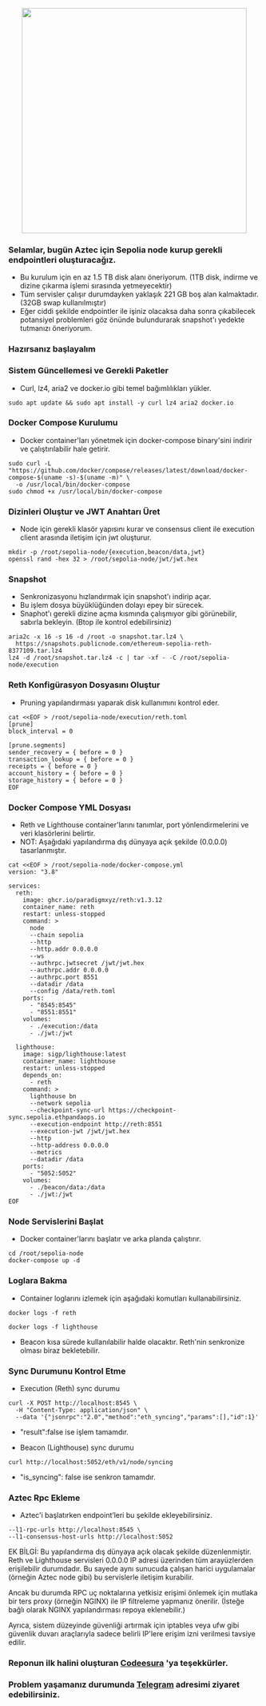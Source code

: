 <p align="center">
  <img src="https://github.com/user-attachments/assets/5c76256c-4aad-457d-a43f-8de77238dd22" width="450"/>
</p>



### Selamlar, bugün Aztec için Sepolia node kurup gerekli endpointleri oluşturacağız.

* Bu kurulum için en az 1.5 TB disk alanı öneriyorum. (1TB disk, indirme ve dizine çıkarma işlemi sırasında yetmeyecektir) 
* Tüm servisler çalışır durumdayken yaklaşık 221 GB boş alan kalmaktadır. (32GB swap kullanılmıştır)
* Eğer ciddi şekilde endpointler ile işiniz olacaksa daha sonra çıkabilecek potansiyel problemleri göz önünde bulundurarak snapshot'ı yedekte tutmanızı öneriyorum.



### Hazırsanız başlayalım

### Sistem Güncellemesi ve Gerekli Paketler

* Curl, lz4, aria2 ve docker.io gibi temel bağımlılıkları yükler.

```
sudo apt update && sudo apt install -y curl lz4 aria2 docker.io
```

### Docker Compose Kurulumu

* Docker container'ları yönetmek için docker-compose binary'sini indirir ve çalıştırılabilir hale getirir.



```
sudo curl -L "https://github.com/docker/compose/releases/latest/download/docker-compose-$(uname -s)-$(uname -m)" \
  -o /usr/local/bin/docker-compose
sudo chmod +x /usr/local/bin/docker-compose
```


### Dizinleri Oluştur ve JWT Anahtarı Üret

* Node için gerekli klasör yapısını kurar ve consensus client ile execution client arasında iletişim için jwt oluşturur.

```
mkdir -p /root/sepolia-node/{execution,beacon/data,jwt}
openssl rand -hex 32 > /root/sepolia-node/jwt/jwt.hex
```

### Snapshot

* Senkronizasyonu hızlandırmak için snapshot'ı indirip açar.
* Bu işlem dosya büyüklüğünden dolayı epey bir sürecek.
* Snaphot'ı gerekli dizine açma kısmında çalışmıyor gibi görünebilir, sabırla bekleyin. (Btop ile kontrol edebilirsiniz)


```
aria2c -x 16 -s 16 -d /root -o snapshot.tar.lz4 \
  https://snapshots.publicnode.com/ethereum-sepolia-reth-8377109.tar.lz4
lz4 -d /root/snapshot.tar.lz4 -c | tar -xf - -C /root/sepolia-node/execution
```

### Reth Konfigürasyon Dosyasını Oluştur

* Pruning yapılandırması yaparak disk kullanımını kontrol eder.

```
cat <<EOF > /root/sepolia-node/execution/reth.toml
[prune]
block_interval = 0

[prune.segments]
sender_recovery = { before = 0 }
transaction_lookup = { before = 0 }
receipts = { before = 0 }
account_history = { before = 0 }
storage_history = { before = 0 }
EOF
```

### Docker Compose YML Dosyası

* Reth ve Lighthouse container'larını tanımlar, port yönlendirmelerini ve veri klasörlerini belirtir.
* NOT: Aşağıdaki yapılandırma dış dünyaya açık şekilde (0.0.0.0) tasarlanmıştır.

```
cat <<EOF > /root/sepolia-node/docker-compose.yml
version: "3.8"

services:
  reth:
    image: ghcr.io/paradigmxyz/reth:v1.3.12
    container_name: reth
    restart: unless-stopped
    command: >
      node
      --chain sepolia
      --http
      --http.addr 0.0.0.0
      --ws
      --authrpc.jwtsecret /jwt/jwt.hex
      --authrpc.addr 0.0.0.0
      --authrpc.port 8551
      --datadir /data
      --config /data/reth.toml
    ports:
      - "8545:8545"
      - "8551:8551"
    volumes:
      - ./execution:/data
      - ./jwt:/jwt

  lighthouse:
    image: sigp/lighthouse:latest
    container_name: lighthouse
    restart: unless-stopped
    depends_on:
      - reth
    command: >
      lighthouse bn
      --network sepolia
      --checkpoint-sync-url https://checkpoint-sync.sepolia.ethpandaops.io
      --execution-endpoint http://reth:8551
      --execution-jwt /jwt/jwt.hex
      --http
      --http-address 0.0.0.0
      --metrics
      --datadir /data
    ports:
      - "5052:5052"
    volumes:
      - ./beacon/data:/data
      - ./jwt:/jwt
EOF
```

### Node Servislerini Başlat

* Docker container'larını başlatır ve arka planda çalıştırır.

```
cd /root/sepolia-node
docker-compose up -d
```

### Loglara Bakma

* Container loglarını izlemek için aşağıdaki komutları kullanabilirsiniz.

```
docker logs -f reth
```
```
docker logs -f lighthouse
```

* Beacon kısa sürede kullanılabilir halde olacaktır. Reth'nin senkronize olması biraz bekletebilir.

### Sync Durumunu Kontrol Etme

* Execution (Reth) sync durumu

```
curl -X POST http://localhost:8545 \
  -H "Content-Type: application/json" \
  --data '{"jsonrpc":"2.0","method":"eth_syncing","params":[],"id":1}'
```
* "result":false ise işlem tamamdır.

* Beacon (Lighthouse) sync durumu

```
curl http://localhost:5052/eth/v1/node/syncing
```
* "is_syncing": false ise senkron tamamdır.


### Aztec Rpc Ekleme

* Aztec'i başlatırken endpoint’leri bu şekilde ekleyebilirsiniz.

```
--l1-rpc-urls http://localhost:8545 \
--l1-consensus-host-urls http://localhost:5052
```



EK BİLGİ: Bu yapılandırma dış dünyaya açık olacak şekilde düzenlenmiştir. Reth ve Lighthouse servisleri 0.0.0.0 IP adresi üzerinden tüm arayüzlerden erişilebilir durumdadır. Bu sayede aynı sunucuda çalışan harici uygulamalar (örneğin Aztec node gibi) bu servislerle iletişim kurabilir.

Ancak bu durumda RPC uç noktalarına yetkisiz erişimi önlemek için mutlaka bir ters proxy (örneğin NGINX) ile IP filtreleme yapmanız önerilir. (İsteğe bağlı olarak NGINX yapılandırması repoya eklenebilir.)

Ayrıca, sistem düzeyinde güvenliği artırmak için iptables veya ufw gibi güvenlik duvarı araçlarıyla sadece belirli IP'lere erişim izni verilmesi tavsiye edilir.

### Reponun ilk halini oluşturan [Codeesura](https://github.com/codeesura/) 'ya teşekkürler.

### Problem yaşamanız durumunda [Telegram](https://t.me/tigernode) adresimi ziyaret edebilirsiniz.

